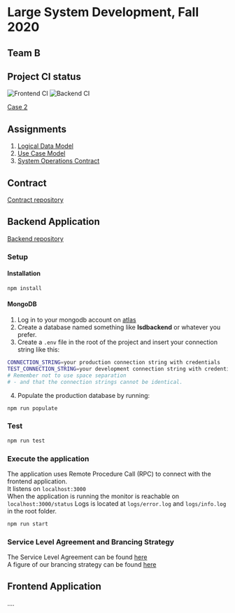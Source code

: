 # Large System Development, Fall 2020

## **Team B**

## Project CI status

![Frontend CI](https://github.com/TEAM-B-SOFT2020/LSDFrontEnd/workflows/FRONTEND%20CI/badge.svg) ![Backend CI](https://github.com/TEAM-B-SOFT2020/LSDBackEnd/workflows/Backend%20CI/badge.svg)

[Case 2](https://datsoftlyngby.github.io/soft2020fall/resources/aa00a079-case-2.pdf)

## Assignments

1. [Logical Data Model](assignments/logical-data-model.md)
2. [Use Case Model](assignments/use-case-model.md)
3. [System Operations Contract](assignments/system-operations-contract.md)

## Contract

[Contract repository](https://github.com/TEAM-B-SOFT2020/LSDContract)

## Backend Application

[Backend repository](https://github.com/TEAM-B-SOFT2020/LSDBackEnd)

### Setup

#### Installation

```bash
npm install
```

#### MongoDB

1. Log in to your mongodb account on [atlas](https://account.mongodb.com/account/login)
2. Create a database named something like **lsdbackend** or whatever you prefer.
3. Create a `.env` file in the root of the project and insert your connection string like this:

```bash
CONNECTION_STRING=your production connection string with credentials
TEST_CONNECTION_STRING=your development connection string with credentials
# Remember not to use space separation
# - and that the connection strings cannot be identical.
```

4. Populate the production database by running:

```bash
npm run populate
```

### Test

```bash
npm run test
```

### Execute the application

The application uses Remote Procedure Call (RPC) to connect with the frontend application.  
It listens on `localhost:3000`  
When the application is running the monitor is reachable on `localhost:3000/status`
Logs is located at `logs/error.log` and `logs/info.log` in the root folder.

```bash
npm run start
```

### Service Level Agreement and Brancing Strategy

The Service Level Agreement can be found [here](https://github.com/TEAM-B-SOFT2020/LSDBackEnd/wiki/Service-Level-Agreement)  
A figure of our brancing strategy can be found [here](https://github.com/TEAM-B-SOFT2020/LSDBackEnd/wiki)

## Frontend Application

....
